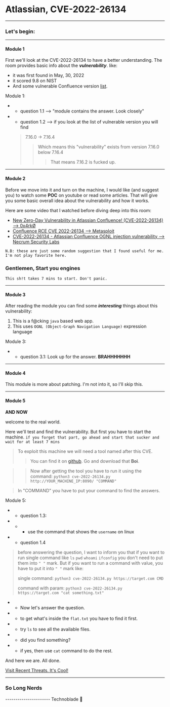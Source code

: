 # **Atlassian, CVE-2022-26134**
___
### Let's begin:
___
#### Module 1
First we'll look at the CVE-2022-26134 to have a better understanding.
The room provides basic info about the ***vulnerability***.
like:
- it was first found in May, 30, 2022
- it scored 9.8 on NIST
- And some vulnerable Confluence version [list](https://nvd.nist.gov/vuln/detail/CVE-2022-26134).

Module 1:
- - question 1.1 --> "module contains the answer. Look closely"
- - question 1.2 --> if you look at the list of vulnerable version you will find 
  > 7.16.0 -> 7.16.4
  >> Which means this "vulnerability" exists from version 7.16.0 below 7.16.4
  >>> That means 7.16.2 is fucked up.
___
#### Module 2
Before we move into it and turn on the machine, I would like (and suggest you) to watch some **POC** on youtube or read some articles. That will give you some basic overall idea about the vulnerability and how it works.

Here are some video that I watched before diving deep into this room:
- [New Zero-Day Vulnerability in Atlassian Confluence! (CVE-2022-26134) --> 0x4rkØ](https://www.youtube.com/watch?v=-ggo7FB45pA&ab_channel=0x4rk%C3%98)
- [Confluence RCE CVE 2022-26134 --> Metasploit](https://www.youtube.com/watch?v=G-K3krf3ARg&ab_channel=Metasploit)
- [CVE-2022-26134 - Atlassian Confluence OGNL injection vulnerability --> Necrum Security Labs](https://www.youtube.com/watch?v=AoPVDMihNgA&ab_channel=NecrumSecurityLabs)

`N.B: these are just some random suggestion that I found useful for me. I'm not play favorite here.`

### Gentlemen, Start you engines
`This sh!t takes 7 mins to start. Don't panic.`
___

#### Module 3
After reading the module you can find some ***interesting*** things about this vulnerability:

1. This is a f@cking `java` based web app.
2. This uses `OGNL (Object-Graph Navigation Language)` expression language

Module 3:
- - question 3.1: Look up for the answer. **BRAHHHHHHH**
___
#### Module 4
This module is more about patching. I'm not into it, so I'll skip this.
___
#### Module 5
**AND NOW**

welcome to the real world.

Here we'll test and find the vulnerability. But first you have to start the machine.
`if you forget that part, go ahead and start that sucker and wait for at least 7 mins`

> To exploit this machine we will need a tool named after this CVE.
>> You can find it on [github](https://github.com/Nwqda/CVE-2022-26134). Go and download that **Boi**.

>> Now after getting the tool you have to run it using the command: `python3 cve-2022-26134.py http://YOUR_MACHINE_IP:8090/ "COMMAND"`

> In "COMMAND" you have to put your command to find the answers.

Module 5:
- - question 1.3: 
- - - use the command that shows the `username` on linux
- - question 1.4
> before answering the question, I want to inform you that if you want to run single command like `ls` `pwd` `whoami` `ifconfig` you don't need to put them into `" "` mark. But if you want to run a command with value, you have to put it into `" "` mark like:
>
>single command:
`python3 cve-2022-26134.py https://target.com CMD`
>
>command with param: `python3 cve-2022-26134.py https://target.com "cat something.txt"`
- - Now let's answer the question.
- - to get what's inside the `flat.txt` you have to find it first.
- - try `ls` to see all the available files.
- - did you find something?
- - if yes, then use `cat` command to do the rest.

And here we are. All done.

[Visit Recent Threats. It's Cool!](https://tryhackme.com/module/recent-threats)
___ 
### So Long Nerds
---------------------- Technoblade 👑
